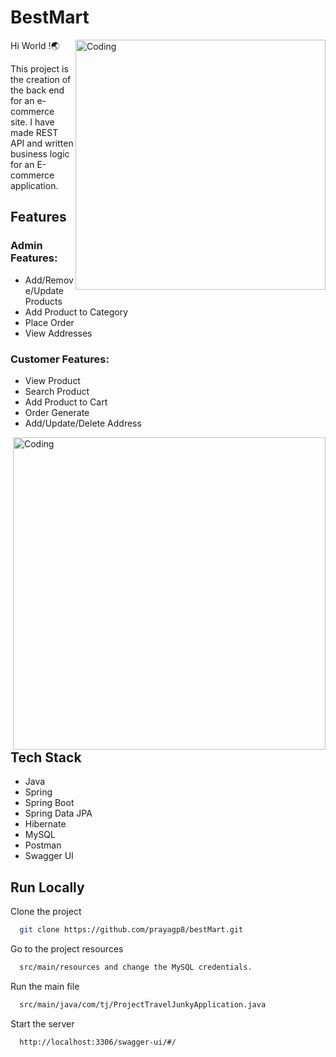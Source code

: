 
# BestMart

<img align="right" alt="Coding" width="400" src="https://user-images.githubusercontent.com/103635204/204782173-2dcadfe1-0143-4de5-ac7e-d1cdebc549d1.jpeg">



Hi World !🌏

This project is the creation of the back end for an e-commerce site.
I have made REST API and written business logic for an E-commerce application.





## Features

### Admin Features:
- Add/Remove/Update Products
- Add Product to Category
- Place Order
- View Addresses
### Customer Features:
- View Product
- Search Product
- Add Product to Cart
- Order Generate
- Add/Update/Delete Address

<img align="right" alt="Coding" width="500" src="https://user-images.githubusercontent.com/103635204/204790968-900cdc59-cfb5-41ee-b690-680b77200008.png">





## Tech Stack

- Java
- Spring
- Spring Boot
- Spring Data JPA
- Hibernate
- MySQL
- Postman
- Swagger UI






## Run Locally

Clone the project

```bash
  git clone https://github.com/prayagp8/bestMart.git
```

Go to the project resources

```bash
  src/main/resources and change the MySQL credentials.
```

Run the main file

```bash
  src/main/java/com/tj/ProjectTravelJunkyApplication.java
```

Start the server

```bash
  http://localhost:3306/swagger-ui/#/
```











